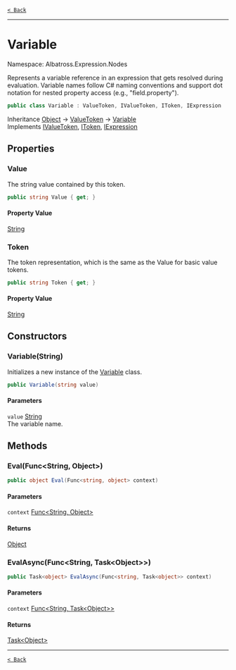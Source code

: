 [`< Back`](../../../)

---

# Variable

Namespace: Albatross.Expression.Nodes

Represents a variable reference in an expression that gets resolved during evaluation.
 Variable names follow C# naming conventions and support dot notation for nested property access (e.g., "field.property").

```csharp
public class Variable : ValueToken, IValueToken, IToken, IExpression
```

Inheritance [Object](https://docs.microsoft.com/en-us/dotnet/api/system.object) → [ValueToken](./albatross/expression/nodes/valuetoken) → [Variable](./albatross/expression/nodes/variable)<br>
Implements [IValueToken](./albatross/expression/nodes/ivaluetoken), [IToken](./albatross/expression/nodes/itoken), [IExpression](./albatross/expression/nodes/iexpression)

## Properties

### **Value**

The string value contained by this token.

```csharp
public string Value { get; }
```

#### Property Value

[String](https://docs.microsoft.com/en-us/dotnet/api/system.string)<br>

### **Token**

The token representation, which is the same as the Value for basic value tokens.

```csharp
public string Token { get; }
```

#### Property Value

[String](https://docs.microsoft.com/en-us/dotnet/api/system.string)<br>

## Constructors

### **Variable(String)**

Initializes a new instance of the [Variable](./albatross/expression/nodes/variable) class.

```csharp
public Variable(string value)
```

#### Parameters

`value` [String](https://docs.microsoft.com/en-us/dotnet/api/system.string)<br>
The variable name.

## Methods

### **Eval(Func&lt;String, Object&gt;)**

```csharp
public object Eval(Func<string, object> context)
```

#### Parameters

`context` [Func&lt;String, Object&gt;](https://docs.microsoft.com/en-us/dotnet/api/system.func-2)<br>

#### Returns

[Object](https://docs.microsoft.com/en-us/dotnet/api/system.object)<br>

### **EvalAsync(Func&lt;String, Task&lt;Object&gt;&gt;)**

```csharp
public Task<object> EvalAsync(Func<string, Task<object>> context)
```

#### Parameters

`context` [Func&lt;String, Task&lt;Object&gt;&gt;](https://docs.microsoft.com/en-us/dotnet/api/system.func-2)<br>

#### Returns

[Task&lt;Object&gt;](https://docs.microsoft.com/en-us/dotnet/api/system.threading.tasks.task-1)<br>

---

[`< Back`](../../../)
